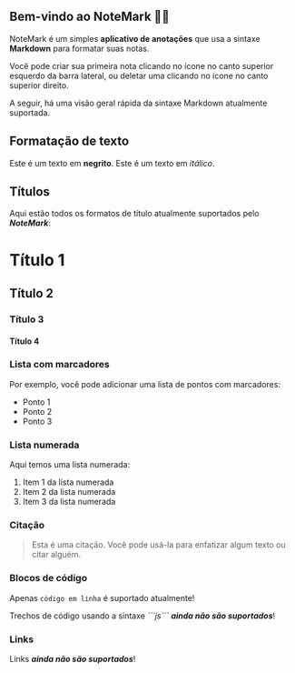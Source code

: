 ## Bem-vindo ao NoteMark 👋🏻

NoteMark é um simples **aplicativo de anotações** que usa a sintaxe **Markdown** para formatar suas notas.

Você pode criar sua primeira nota clicando no ícone no canto superior esquerdo da barra lateral, ou deletar uma clicando no ícone no canto superior direito.

A seguir, há uma visão geral rápida da sintaxe Markdown atualmente suportada.

## Formatação de texto

Este é um texto em **negrito**.
Este é um texto em _itálico_.

## Títulos

Aqui estão todos os formatos de título atualmente suportados pelo **_NoteMark_**:

# Título 1

## Título 2

### Título 3

#### Título 4

### Lista com marcadores

Por exemplo, você pode adicionar uma lista de pontos com marcadores:

- Ponto 1
- Ponto 2
- Ponto 3

### Lista numerada

Aqui temos uma lista numerada:

1. Item 1 da lista numerada
2. Item 2 da lista numerada
3. Item 3 da lista numerada

### Citação

> Esta é uma citação. Você pode usá-la para enfatizar algum texto ou citar alguém.

### Blocos de código

Apenas `código em linha` é suportado atualmente!

Trechos de código usando a sintaxe _\`\`\`js\`\`\`_ **_ainda não são suportados_**!

### Links

Links **_ainda não são suportados_**!
